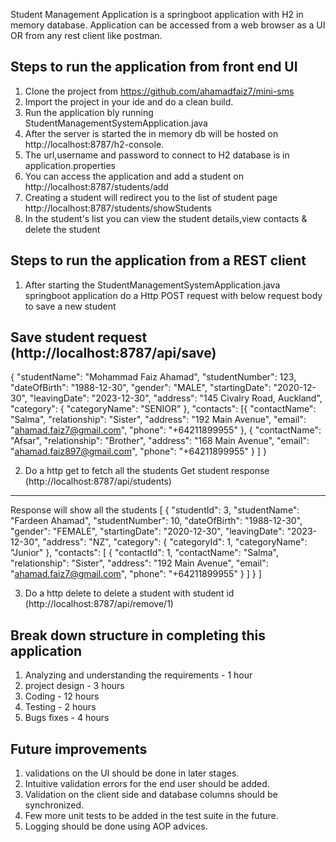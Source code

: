 Student Management Application is a springboot application with H2 in memory database.
Application can be accessed from a web browser as a UI OR from  any rest client like postman.

Steps to run the application from front end UI
----------------------------------------------
1. Clone the project from https://github.com/ahamadfaiz7/mini-sms 
2. Import the project in your ide and do a clean build.
3. Run the application bly running StudentManagementSystemApplication.java
4. After the server is started the in memory db will be hosted on http://localhost:8787/h2-console.
5. The url,username and password to connect to H2 database is in application.properties
6. You can access the application and add a student on http://localhost:8787/students/add
7. Creating a student will redirect you to the list of student page http://localhost:8787/students/showStudents
8. In the student's list you can view the student details,view contacts & delete the student

Steps to run the application from a REST client
-----------------------------------------
1. After starting the StudentManagementSystemApplication.java springboot application do a Http 
POST request with below request body to save a new student

Save student request (http://localhost:8787/api/save)
----------------------------------------------------
{
"studentName": "Mohammad Faiz Ahamad",
"studentNumber": 123,
"dateOfBirth": "1988-12-30",
"gender": "MALE",
"startingDate": "2020-12-30",
"leavingDate": "2023-12-30",
"address": "145 Civalry Road, Auckland",
"category": {
"categoryName": "SENIOR"
},
"contacts": [{
"contactName": "Salma",
"relationship": "Sister",
"address": "192 Main Avenue",
"email": "ahamad.faiz7@gmail.com",
"phone": "+64211899955"
},
{
"contactName": "Afsar",
"relationship": "Brother",
"address": "168 Main Avenue",
"email": "ahamad.faiz897@gmail.com",
"phone": "+64211899955"
}
]
}


2. Do a http get to fetch all the students
Get student response (http://localhost:8787/api/students)
-----------------------
Response will show all the students
[
{
"studentId": 3,
"studentName": "Fardeen Ahamad",
"studentNumber": 10,
"dateOfBirth": "1988-12-30",
"gender": "FEMALE",
"startingDate": "2020-12-30",
"leavingDate": "2023-12-30",
"address": "NZ",
"category": {
"categoryId": 1,
"categoryName": "Junior"
},
"contacts": [
{
"contactId": 1,
"contactName": "Salma",
"relationship": "Sister",
"address": "192 Main Avenue",
"email": "ahamad.faiz7@gmail.com",
"phone": "+64211899955"
}
]
}
]

3. Do a http delete to delete a student with student id
 (http://localhost:8787/api/remove/1)

Break down structure in completing this application
-----------------------------------------------------
1. Analyzing and understanding the requirements - 1 hour
2. project design - 3 hours
3. Coding - 12 hours
4. Testing - 2 hours
5. Bugs fixes - 4 hours

Future improvements
----------------------
1. validations on the UI should be done in later stages.
2. Intuitive validation errors for the end user should be added.
3. Validation on the client side and database columns should be synchronized.
4. Few more unit tests to be added in the test suite in the future.
5. Logging should be done using AOP advices.
